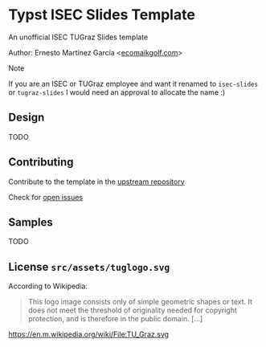 # Typst ISEC Slides Template

An unofficial ISEC TUGraz Slides template

Author: Ernesto Martínez García <[ecomaikgolf.com](https://ecomaikgolf.com)>

> [!NOTE]
> If you are an ISEC or TUGraz employee and want it renamed to `isec-slides` or
> `tugraz-slides` I would need an approval to allocate the name :)

## Design

TODO

## Contributing

Contribute to the template in the [upstream repository](https://github.com/ecomaikgolf/typst-isec-slides-template)

Check for [open issues](https://github.com/ecomaikgolf/typst-isec-slides-template)

## Samples

TODO

## License `src/assets/tuglogo.svg`

According to Wikipedia:

> This logo image consists only of simple geometric shapes or text. It does not
> meet the threshold of originality needed for copyright protection, and is
> therefore in the public domain. [...]

https://en.m.wikipedia.org/wiki/File:TU_Graz.svg
